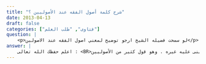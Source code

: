 ```yaml
---
title: "شرح كلمة أصول الفقه عند الأصوليين ؟"
date: 2013-04-13
draft: false
categories: ["فتاوى", "طلب العلم"]
question: |
    <p>لو سمحت فضيله الشيخ ارجو توضيح لمعني اصول الفقه عند الاصولين</p>
answer: |
    اعلم حفظك الله تعالى : <BR>أن تعريف الأصل في اللغة : ما يُبنى عليه غيره . وهو قول كثير من الأصوليين. <BR>والأولى أن يقال : الأصل هو : كل ما ثبت دليلا في إيجاب حكم من الأحكام . <BR>وذلك أن الوالد أصل للولد ولا يصح أن يقال : إن الولد يبنى على الوالد ، فتعريف ما يبنى عليه غيره غير جامع . <BR>قال الزركشي(البحر المحيط (1/11): (فالأولى أن يقال : الأصل كل ما ثبت دليلا في إيجاب حكم من الأحكام) . <BR>فوجود الجدار دليل على وجود أساسه ، وكذلك فروع الشجرة دليل على وجود  أساسها في الأرض . <BR> أما تعريف الأصل في الاصطلاح : يطلق على معانٍ : <BR>أولاً : الدليل : كقولهم : الأصل في وجوب الحج قوله تعالى : ﴿وَلِلّهِ عَلَى النَّاسِ حِجُّ الْبَيْتِ مَنِ اسْتَطَاعَ إِلَيْهِ سَبِيلاً وَمَن كَفَرَ فَإِنَّ الله غَنِيٌّ عَنِ الْعَالَمِينَ ﴾ [سورة آل عمران:97] . يعني الدليل ، وكقولهم : الأصل في المسح على الخفين السنة ، فيراد بالأصل هنا الدليل من الكتاب أو السنة أو غيرهما . <BR>ثانياً : الرجحان : كقولهم : الأصل في الكلام الظاهر دون التأويل ، والأصل براءة الذمة يعني الراجح . <BR>ثالثاً : القاعدة الكلية المستمرة : كقولهم : إباحة أكل الميتة للمضطر على خلاف الأصل ، يعني على خلاف القاعدة المستمرة وهي عدم أكلها . <BR>رابعاً : المقيس عليه : وهو ما يقابل الفرع في باب القياس فإن أركان القياس كما سيأتي أصل (وهو المقيس عليه) ، وفرع ، وعلة ، وحكم . <BR> إلا أن الزركشي –رحمه الله تعالى- قال( البحر المحيط (1/26) ) : ( وفيه نظر ، لأن الصورة المقيس عليها ليست معنى زائداً ، لأن أصل القياس اختلف فيه هل هو محل الحكم أو دليله أو حكمه؟	 <BR>وأياً ما كان  فليس معنى زائداً ، لأنه إن كان أصل القياس دليله فهو المعنى السابق ، وإن كان محله أو حكمه فهما يسميان أيضاً دليلاً مجازاً ، فلم يخرج الأصل عن معنى الدليل ) .  <BR>	وعلى هذا فإن إطلاق الأصل على المقيس عليه فيه نظر حيث إنه لا فرق بينه وبين الإطلاق الأول . <BR>والله أعلم
---
```


